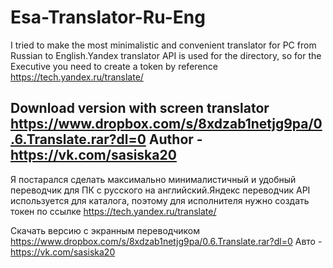 # Esa-Translator-Ru-Eng
I tried to make the most minimalistic and convenient translator for PC from Russian to English.Yandex translator API is used for the directory, so for the Executive you need to create a token by reference https://tech.yandex.ru/translate/

Download version with screen translator
https://www.dropbox.com/s/8xdzab1netjg9pa/0.6.Translate.rar?dl=0
Author - https://vk.com/sasiska20
----------------------------------------------------------------------------------------------------------------------------------
Я постарался сделать максимально минималистичный и удобный переводчик для ПК с русского на английский.Яндекс переводчик API используется для каталога, поэтому для исполнителя нужно создать токен по ссылке https://tech.yandex.ru/translate/


Скачать версию с экранным переводчиком
https://www.dropbox.com/s/8xdzab1netjg9pa/0.6.Translate.rar?dl=0
Авто - https://vk.com/sasiska20






